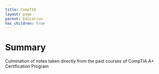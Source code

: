 ```yaml
---
title: CompTIA
layout: page
parent: Education
has_children: true
---
```


# Summary

Culmination of notes taken directly from the paid courses of CompTIA A+ Certification Program